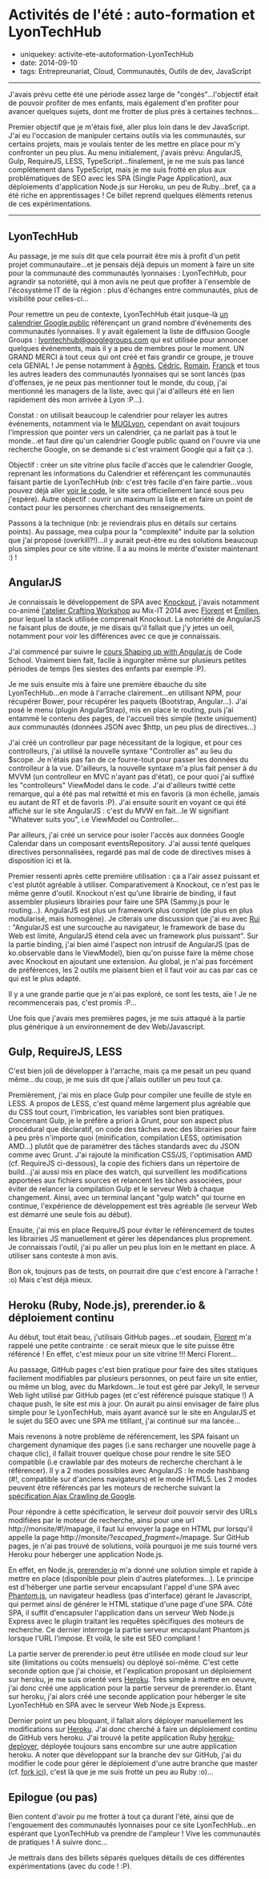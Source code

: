 Activités de l'été : auto-formation et LyonTechHub
==================================================

- uniquekey: activite-ete-autoformation-LyonTechHub
- date: 2014-09-10
- tags: Entrepreunariat, Cloud, Communautés, Outils de dev, JavaScript

---------------------------

J'avais prévu cette été une période assez large de "congés"...l'objectif était de pouvoir profiter de mes enfants, mais également d'en profiter pour avancer quelques sujets, dont me frotter de plus près à certaines technos...

Premier objectif que je m'étais fixé, aller plus loin dans le dev JavaScript. J'ai eu l'occasion de manipuler certains outils via les communautés, sur certains projets, mais je voulais tenter de les mettre en place pour m'y confronter un peu plus. Au menu initialement, j'avais prévu: AngularJS, Gulp, RequireJS, LESS, TypeScript...finalement, je ne me suis pas lancé complètement dans TypeScript, mais je me suis frotté en plus aux problématiques de SEO avec les SPA (Single Page Application), aux déploiements d'application Node.js sur Heroku, un peu de Ruby...bref, ça a été riche en apprentissages ! Ce billet reprend quelques éléments retenus de ces expérimentations.

------------------------------

LyonTechHub 
-----------

Au passage, je me suis dit que cela pourrait être mis à profit d'un petit projet communautaire...et je pensais déjà depuis un moment à faire un site pour la communauté des communautés lyonnaises : LyonTechHub, pour agrandir sa notoriété, qui à mon avis ne peut que profiter à l'ensemble de l'écosystème IT de la région : plus d'échanges entre communautés, plus de visibilité pour celles-ci...

Pour remettre un peu de contexte, LyonTechHub était jusque-là [un calendrier Google public](https://www.google.com/calendar/embed?src=ck2ruq6cqfch3t4gshbd6vdnd4%40group.calendar.google.com) référençant un grand nombre d'événements des communautés lyonnaises. Il y avait également la liste de diffusion Google Groups : [lyontechhub@googlegroups.com](mailto:lyontechhub@googlegroups.com) qui est utilisée pour annoncer quelques événements, mais il y a peu de membres pour le moment. UN GRAND MERCI à tout ceux qui ont créé et fais grandir ce groupe, je trouve cela GENIAL ! Je pense notamment à [Agnès](https://twitter.com/agnes_crepet), [Cédric](https://twitter.com/cedric_exbrayat), [Romain](https://twitter.com/romaincouturier), [Franck](https://twitter.com/franckverrot) et tous les autres leaders des communautés lyonnaises qui se sont lancés (pas d'offenses, je ne peux pas mentionner tout le monde, du coup, j'ai mentionné les managers de la liste, avec qui j'ai d'ailleurs été en lien rapidement dès mon arrivée à Lyon :P...).

Constat : on utilisait beaucoup le calendrier pour relayer les autres événements, notamment via le [MUGLyon](http://muglyon.github.io/), cependant on avait toujours l'impression que pointer vers un calendrier, ça ne parlait pas à tout le monde...et faut dire qu'un calendrier Google public quand on l'ouvre via une recherche Google, on se demande si c'est vraiment Google qui a fait ça :).

Objectif : créer un site vitrine plus facile d'accès que le calendrier Google, reprenant les informations du Calendrier et référençant les communautés faisant partie de LyonTechHub (nb: c'est très facile d'en faire partie...vous pouvez déjà aller [voir le code](https://github.com/lyontechhub/lyontechhub.github.io), le site sera officiellement lancé sous peu j'espère). Autre objectif : ouvrir un maximum la liste et en faire un point de contact pour les personnes cherchant des renseignements.

Passons à la technique (nb: je reviendrais plus en détails sur certains points). Au passage, mea culpa pour la "complexité" induite par la solution que j'ai proposé (overkill?!)...il y aurait peut-être eu des solutions beaucoup plus simples pour ce site vitrine. Il a au moins le mérite d'exister maintenant :) !

AngularJS
---------

Je connaissais le développement de SPA avec [Knockout](http://knockoutjs.com/), j'avais notamment co-animé [l'atelier Crafting Workshop](http://knockoutjs.com/) au Mix-IT 2014 avec [Florent](https://twitter.com/florentpellet) et [Emilien](https://twitter.com/ouarzy), pour lequel la stack utilisée comprenait Knockout. La notoriété de AngularJS ne faisant plus de doute, je me disais qu'il fallait que j'y jetes un oeil, notamment pour voir les différences avec ce que je connaissais.

J'ai commencé par suivre le [cours Shaping up with Angular.js](http://campus.codeschool.com/courses/shaping-up-with-angular-js/intro) de Code School. Vraiment bien fait, facile à ingurgiter même sur plusieurs petites périodes de temps (les siestes des enfants par exemple :P).

Je me suis ensuite mis à faire une première ébauche du site LyonTechHub...en mode à l'arrache clairement...en utilisant NPM, pour récupérer Bower, pour récupérer les paquets (Bootstrap, Angular...). J'ai posé le menu (plugin AngularStrap), mis en place le routing, puis j'ai entammé le contenu des pages, de l'accueil très simple (texte uniquement) aux communautés (données JSON avec $http, un peu plus de directives...)

J'ai créé un controlleur par page nécessitant de la logique, et pour ces controlleurs, j'ai utilisé la nouvelle syntaxe "Controller as" au lieu du $scope. Je n'étais pas fan de ce fourre-tout pour passer les données du controlleur à la vue. D'ailleurs, la nouvelle syntaxe m'a plus fait penser à du MVVM (un controlleur en MVC n'ayant pas d'état), ce pour quoi j'ai suffixé les "controlleurs" ViewModel dans le code. J'ai d'ailleurs twitté cette remarque, qui a été pas mal retwitté et mis en favoris (à mon échelle, jamais eu autant de RT et de favoris :P). J'ai ensuite sourit en voyant ce qui été affiché sur le site AngularJS : c'est du MVW en fait...le W signifiant "Whatever suits you", i.e ViewModel ou Controller...

Par ailleurs, j'ai créé un service pour isoler l'accès aux données Google Calendar dans un composant eventsRepository. J'ai aussi tenté quelques directives personnalisées, regardé pas mal de code de directives mises à disposition ici et là.

Premier ressenti après cette première utilisation : ça a l'air assez puissant et c'est plutôt agréable à utiliser. Comparativement à Knockout, ce n'est pas le même genre d'outil. Knockout n'est qu'une librairie de binding, il faut assembler plusieurs librairies pour faire une SPA (Sammy.js pour le routing...). AngularJS est plus un framework plus complet (de plus en plus modularisé, mais homogène). Je citerais une discussion que j'ai eu avec [Rui](https://twitter.com/rhwy) : "AngularJS est une surcouche au navigateur, le framework de base du Web est limité, AngularJS étend cela avec un framework plus puissant". Sur la partie binding, j'ai bien aimé l'aspect non intrusif de AngularJS (pas de ko.observable dans le ViewModel), bien qu'on puisse faire la même chose avec Knockout en ajoutant une extension. Au global, je n'ai pas forcément de préférences, les 2 outils me plaisent bien et il faut voir au cas par cas ce qui est le plus adapté.

Il y a une grande partie que je n'ai pas exploré, ce sont les tests, aïe ! Je ne recommencerais pas, c'est promis :P...

Une fois que j'avais mes premières pages, je me suis attaqué à la partie plus générique à un environnement de dev Web/Javascript.

Gulp, RequireJS, LESS
---------------------

C'est bien joli de développer à l'arrache, mais ça me pesait un peu quand même...du coup, je me suis dit que j'allais outiller un peu tout ça.

Premièrement, j'ai mis en place Gulp pour compiler une feuille de style en LESS. A propos de LESS, c'est quand même largement plus agréable que du CSS tout court, l'imbrication, les variables sont bien pratiques. Concernant Gulp, je le préfère a priori à Grunt, pour son aspect plus procédural que déclaratif, on code des tâches avec des librairies pour faire à peu près n'importe quoi (minification, compilation LESS, optimisation AMD...) plutôt que de paramétrer des tâches standards avec du JSON comme avec Grunt. J'ai rajouté la minification CSS/JS, l'optimisation AMD (cf. RequireJS ci-dessous), la copie des fichiers dans un répertoire de build...j'ai aussi mis en place des watch, qui surveillent les modifications apportées aux fichiers sources et relancent les tâches associées, pour éviter de relancer la compilation Gulp et le serveur Web à chaque changement. Ainsi, avec un terminal lançant "gulp watch" qui tourne en continue, l'expérience de développement est très agréable (le serveur Web est démarré une seule fois au début).

Ensuite, j'ai mis en place RequireJS pour éviter le référencement de toutes les librairies JS manuellement et gérer les dépendances plus proprement. Je connaissais l'outil, j'ai pu aller un peu plus loin en le mettant en place. A utiliser sans conteste à mon avis.

Bon ok, toujours pas de tests, on pourrait dire que c'est encore à l'arrache ! :o) Mais c'est déjà mieux.

Heroku (Ruby, Node.js), prerender.io & déploiement continu
----------------------------------------------------------

Au début, tout était beau, j'utilisais GitHub pages...et soudain, [Florent](https://twitter.com/florentpellet) m'a rappelé une petite contrainte : ce serait mieux que le site puisse être référencé ! En effet, c'est mieux pour un site vitrine !!! Merci Florent...

Au passage, GitHub pages c'est bien pratique pour faire des sites statiques facilement modifiables par plusieurs personnes, on peut faire un site entier, ou même un blog, avec du Markdown...le tout est géré par Jekyll, le serveur Web light utilisé par GitHub pages (et c'est référencé puisque statique !) A chaque push, le site est mis à jour. On aurait pu ainsi envisager de faire plus simple pour le LyonTechHub, mais ayant avancé sur le site en AngularJS et le sujet du SEO avec une SPA me titillant, j'ai continué sur ma lancée...

Mais revenons à notre problème de référencement, les SPA faisant un chargement dynamique des pages (i.e sans recharger une nouvelle page à chaque clic), il fallait trouver quelque chose pour rendre le site SEO compatible (i.e crawlable par des moteurs de recherche cherchant à le référencer). Il y a 2 modes possibles avec AngularJS : le mode hashbang (#!, compatible sur d'anciens navigateurs) et le mode HTML5. Les 2 modes peuvent être référencés par les moteurs de recherche suivant la [spécification Ajax Crawling de Google](https://developers.google.com/webmasters/ajax-crawling/docs/specification).

Pour répondre à cette spécification, le serveur doit pouvoir servir des URLs modifiées par le moteur de recherche, ainsi pour une url http://monsite/#!/mapage, il faut lui envoyer la page en HTML pur lorsqu'il appelle la page http://monsite/?_escaped_fragment_=/mapage. Sur GitHub pages, je n'ai pas trouvé de solutions, voilà pourquoi je me suis tourné vers Heroku pour héberger une application Node.js.

En effet, en Node.js, [prerender.io](https://prerender.io/) m'a donné une solution simple et rapide à mettre en place (disponible pour plein d'autres plateformes...). Le principe est d'héberger une partie serveur encapsulant l'appel d'une SPA avec [Phantom.js](http://phantomjs.org/), un navigateur headless (pas d'interface) gérant le Javascript, qui permet ainsi de générer le HTML statique d'une page d'une SPA. Côté SPA, il suffit d'encapsuler l'application dans un serveur Web Node.js Express avec le plugin traitant les requêtes spécifiques des moteurs de recherche. Ce dernier interroge la partie serveur encapsulant Phantom.js lorsque l'URL l'impose. Et voilà, le site est SEO compliant !

La partie server de prerender.io peut être utilisée en mode cloud sur leur site (limitations ou coûts mensuels) ou déployé soi-même. C'est cette seconde option que j'ai choisie, et l'explication proposant un déploiement sur heroku, je me suis orienté vers [Heroku](http://www.heroku.com/). Très simple à mettre en oeuvre, j'ai donc créé une application pour la partie serveur de prerender.io. Etant sur heroku, j'ai alors créé une seconde application pour héberger le site LyonTechHub en SPA avec le serveur Web Node.js Express.

Dernier point un peu bloquant, il fallait alors déployer manuellement les modifications sur [Heroku](http://www.heroku.com/). J'ai donc cherché à faire un déploiement continu de GitHub vers heroku. J'ai trouvé la petite application Ruby [heroku-deployer](https://github.com/himynameisjonas/heroku-deployer), déployée toujours sans encombre sur une autre application heroku. A noter que développant sur la branche dev sur GitHub, j'ai du modifier le code pour gérer le déploiement d'une autre branche que master (cf. [fork ici](https://github.com/lyontechhub/heroku-deployer)), c'est là que je me suis frotté un peu au Ruby :o)...

Epilogue (ou pas)
-----------------

Bien content d'avoir pu me frotter à tout ça durant l'été, ainsi que de l'engouement des communautés lyonnaises pour ce site LyonTechHub...en espérant que LyonTechHub va prendre de l'ampleur ! Vive les communautés de pratiques ! A suivre donc...

Je mettrais dans des billets séparés quelques détails de ces différentes expérimentations (avec du code ! :P).